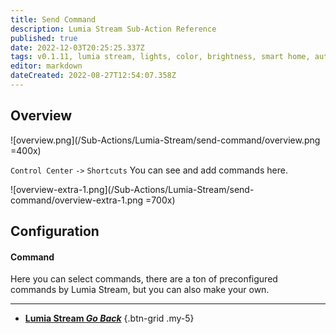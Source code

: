 ```yaml
---
title: Send Command
description: Lumia Stream Sub-Action Reference
published: true
date: 2022-12-03T20:25:25.337Z
tags: v0.1.11, lumia stream, lights, color, brightness, smart home, automation
editor: markdown
dateCreated: 2022-08-27T12:54:07.358Z
---
```


## Overview
![overview.png](/Sub-Actions/Lumia-Stream/send-command/overview.png =400x)

`Control Center` `->` `Shortcuts` You can see and add commands here.

![overview-extra-1.png](/Sub-Actions/Lumia-Stream/send-command/overview-extra-1.png =700x)

## Configuration
#### Command
Here you can select commands, there are a ton of preconfigured commands by Lumia Stream, but you can also make your own.

---

- [<i class="mdi mdi-chevron-left"></i> **Lumia Stream *Go Back***](/Sub-Actions/Lumia-Stream)
{.btn-grid .my-5}
